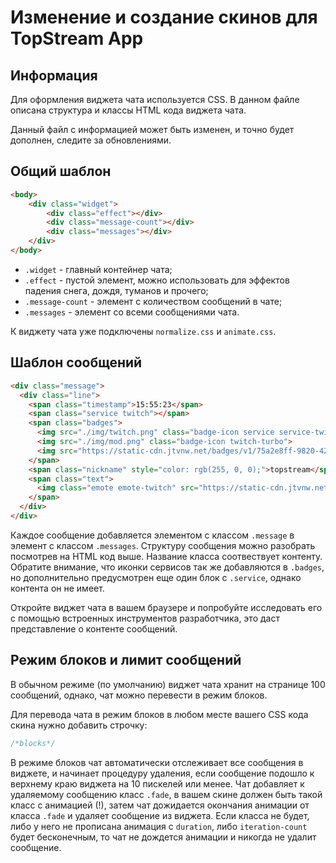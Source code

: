 # Изменение и создание скинов для TopStream App
## Информация
Для оформления виджета чата используется CSS. В данном файле описана структура и классы HTML кода виджета чата.

Данный файл с информацией может быть изменен, и точно будет дополнен, следите за обновлениями.

## Общий шаблон
```html
<body>
    <div class="widget">
        <div class="effect"></div>
        <div class="message-count"></div>
        <div class="messages"></div>
    </div>
</body>
```

* `.widget` - главный контейнер чата;
* `.effect` - пустой элемент, можно использовать для эффектов падения снега, дождя, туманов и прочего;
* `.message-count` - элемент с количеством сообщений в чате;
* `.messages` - элемент со всеми сообщениями чата.

К виджету чата уже подключены `normalize.css` и `animate.css`.

## Шаблон сообщений

```html
<div class="message">
  <div class="line">
    <span class="timestamp">15:55:23</span>
    <span class="service twitch"></span>
    <span class="badges">
      <img src="./img/twitch.png" class="badge-icon service service-twitch">
      <img src="./img/mod.png" class="badge-icon twitch-turbo">
      <img src="https://static-cdn.jtvnw.net/badges/v1/75a2e8ff-9820-425c-b2b2-c21bca30c258/2" class="badge-icon">
    </span>
    <span class="nickname" style="color: rgb(255, 0, 0);">topstream</span>
    <span class="text">
      <img class="emote emote-twitch" src="https://static-cdn.jtvnw.net/emoticons/v1/698369/1.0">
    </span>
  </div>
</div>
```

Каждое сообщение добавляется элементом с классом `.message` в элемент с классом `.messages`. Структуру сообщения можно разобрать посмотрев на HTML код выше. Название класса соотвествует контенту. Обратите внимание, что иконки сервисов так же добавляются в `.badges`, но дополнительно предусмотрен еще один блок c `.service`, однако контента он не имеет.

Откройте виджет чата в вашем браузере и попробуйте исследовать его с помощью встроенных инструментов разработчика, это даст представление о контенте сообщений.

## Режим блоков и лимит сообщений

В обычном режиме (по умолчанию) виджет чата хранит на странице 100 сообщений, однако, чат можно перевести в режим блоков.

Для перевода чата в режим блоков в любом месте вашего CSS кода скина нужно добавить строчку:
```css
/*blocks*/
```

В режиме блоков чат автоматически отслеживает все сообщения в виджете, и начинает процедуру удаления, если сообщение подошло к верхнему краю виджета на 10 пискелей или менее.
Чат добавляет к удаляемому сообщению класс `.fade`, в вашем скине должен быть такой класс с анимацией (!), затем чат дожидается окончания анимации от класса `.fade` и удаляет сообщение из виджета. Если класса не будет, либо у него не прописана анимация с `duration`, либо `iteration-count` будет бесконечным, то чат не дождется анимации и никогда не удалит сообщение.

